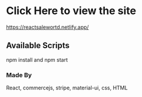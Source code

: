 # Click Here to view the site
https://reactsalewortd.netlify.app/

## Available Scripts
npm install and npm start

### Made By
React, commercejs, stripe, material-ui, css, HTML

